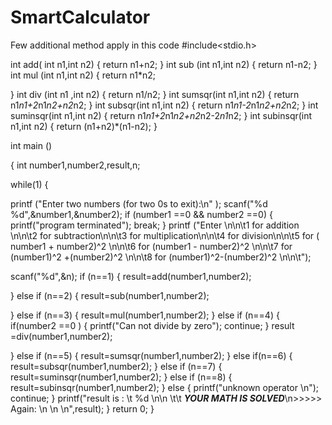 # SmartCalculator
Few additional method apply in this code
#include<stdio.h>

int add( int n1,int n2)
{
    return n1+n2;
}
int sub (int n1,int n2)
{
    return n1-n2;
}
int mul (int n1,int n2)
{
    return n1*n2;

}
int div (int n1 ,int n2)
{
    return n1/n2;
}
int sumsqr(int n1,int n2)
{
    return n1*n1+2*n1*n2+n2*n2;
}
int subsqr(int n1,int n2)
{
    return n1*n1-2*n1*n2+n2*n2;
}
int suminsqr(int n1,int n2)
{
    return n1*n1+2*n1*n2+n2*n2-2*n1*n2;
}
int subinsqr(int n1,int n2)
{
    return (n1+n2)*(n1-n2);
}

int main ()

{
int number1,number2,result,n;

while(1)
{

   printf ("Enter two numbers (for two 0s to exit):\n" );
    scanf("%d %d",&number1,&number2);
    if (number1 ==0 && number2 ==0)
    {
        printf("program terminated");
        break;
    }
    printf ("Enter \n\n\t1 for addition \n\n\t2 for subtraction\n\n\t3 for multiplication\n\n\t4 for division\n\n\t5 for ( number1 + number2)^2 \n\n\t6 for (number1 - number2)^2 \n\n\t7 for (number1)^2 +(number2)^2 \n\n\t8 for (number1)^2-(number2)^2 \n\n\t");

   scanf("%d",&n);
    if (n==1)
    {
       result=add(number1,number2);

   }
   else if (n==2)
    {
        result=sub(number1,number2);

   }
    else if (n==3)
    {
        result=mul(number1,number2);
    }
    else if (n==4)
    {
        if(number2 ==0 )
        {
            printf("Can not divide by zero");
            continue;
        }
        result =div(number1,number2);

   }
   else if (n==5)
    {
        result=sumsqr(number1,number2);
    }
    else if(n==6)
    {
        result=subsqr(number1,number2);
    }
    else if (n==7)
    {
        result=suminsqr(number1,number2);
    }
else if (n==8)
{
    result=subinsqr(number1,number2);
}
    else
        {
        printf("unknown operator \n");
    continue;
}
printf("result is : \t %d \n\n \t\t *****YOUR MATH IS SOLVED*****\n>>>>> Again: \n \n \n",result);
}
return 0;
}
